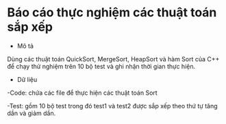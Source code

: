 # Báo cáo thực nghiệm các thuật toán sắp xếp


+ Mô tả

Dùng các thuật toán QuickSort, MergeSort, HeapSort và hàm Sort của C++ để chạy thử nghiệm trên 10 bộ test và ghi nhận thời gian thực hiện.

+ Dữ liệu

-Code: chứa các file để thực hiện các thuật toán Sort

-Test: gồm 10 bộ test trong đó test1 và test2 được sắp xếp theo thứ tự tăng dần và giảm dần.
	

